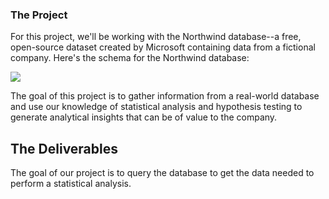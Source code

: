 ### The Project

For this project, we'll be working with the Northwind database--a free, open-source dataset created by Microsoft containing data from a fictional company. Here's the schema for the Northwind database:

<img src='https://raw.githubusercontent.com/learn-co-curriculum/dsc-mod-3-project/master/Northwind_ERD_updated.png'>

The goal of this project is to gather information from a real-world database and use our knowledge of statistical analysis and hypothesis testing to generate analytical insights that can be of value to the company.

## The Deliverables

The goal of our project is to query the database to get the data needed to perform a statistical analysis.
